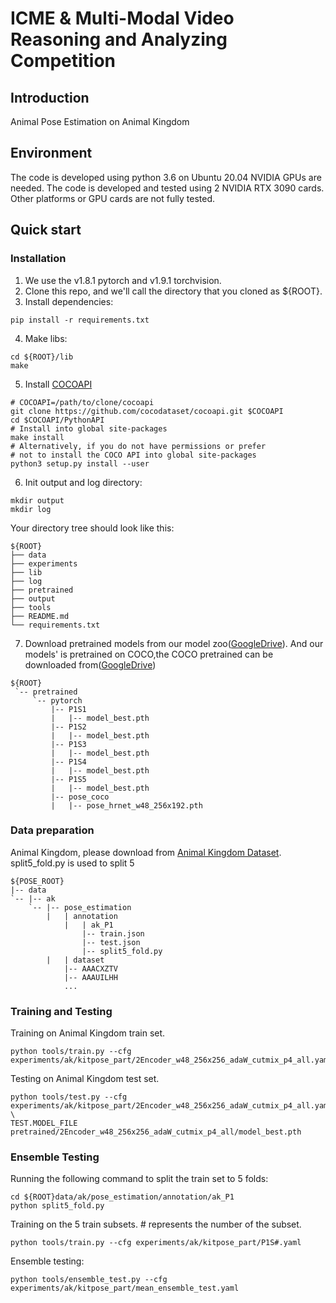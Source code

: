 # ICME & Multi-Modal Video Reasoning and Analyzing Competition

## Introduction
Animal Pose Estimation on Animal Kingdom

## Environment 
The code is developed using python 3.6 on Ubuntu 20.04 NVIDIA GPUs are needed.
The code is developed and tested using 2 NVIDIA RTX 3090 cards. Other platforms or GPU cards are not fully tested.

## Quick start
### Installation
1. We use the v1.8.1 pytorch and v1.9.1 torchvision.
2. Clone this repo, and we'll call the directory that you cloned as ${ROOT}.
3. Install dependencies:
```shell
pip install -r requirements.txt
```
4. Make libs:
```shell
cd ${ROOT}/lib
make
```
5. Install [COCOAPI](https://github.com/cocodataset/cocoapi)
```shell
# COCOAPI=/path/to/clone/cocoapi
git clone https://github.com/cocodataset/cocoapi.git $COCOAPI
cd $COCOAPI/PythonAPI
# Install into global site-packages
make install
# Alternatively, if you do not have permissions or prefer
# not to install the COCO API into global site-packages
python3 setup.py install --user
```
6. Init output and log directory:
```shell
mkdir output
mkdir log
```
Your directory tree should look like this:
```shell
${ROOT}
├── data
├── experiments
├── lib
├── log
├── pretrained
├── output
├── tools 
├── README.md
└── requirements.txt
```
7. Download pretrained models from our model zoo([GoogleDrive](https://drive.google.com/drive/folders/1mISQZZXyvsDUGhrKMPlPpwRLx2H2SLmj?usp=drive_link)).
And our models' is pretrained on COCO,the COCO pretrained can be downloaded from([GoogleDrive](https://drive.google.com/drive/folders/1hOTihvbyIxsm5ygDpbUuJ7O_tzv4oXjC?usp=sharing))
```shell
${ROOT}
 `-- pretrained
     `-- pytorch
         |-- P1S1
         |   |-- model_best.pth
         |-- P1S2
         |   |-- model_best.pth
         |-- P1S3
         |   |-- model_best.pth
         |-- P1S4
         |   |-- model_best.pth
         |-- P1S5
         |   |-- model_best.pth
         |-- pose_coco
         |   |-- pose_hrnet_w48_256x192.pth
```
### Data preparation
Animal Kingdom, please download from [Animal Kingdom Dataset](https://github.com/SUTDCV/Animal-Kingdom).
split5_fold.py is used to split 5
```shell
${POSE_ROOT}
|-- data
`-- |-- ak
    `-- |-- pose_estimation
        |   | annotation
            |   | ak_P1
                |-- train.json
                |-- test.json
                |-- split5_fold.py
        |   | dataset
            |-- AAACXZTV
            |-- AAAUILHH
            ...
```
### Training and Testing
Training on Animal Kingdom train set.
```shell
python tools/train.py --cfg experiments/ak/kitpose_part/2Encoder_w48_256x256_adaW_cutmix_p4_all.yaml
```
Testing on Animal Kingdom test set.
```shell
python tools/test.py --cfg experiments/ak/kitpose_part/2Encoder_w48_256x256_adaW_cutmix_p4_all.yaml \
TEST.MODEL_FILE pretrained/2Encoder_w48_256x256_adaW_cutmix_p4_all/model_best.pth
```
### Ensemble Testing
Running the following command to split the train set to 5 folds:
```shell
cd ${ROOT}data/ak/pose_estimation/annotation/ak_P1
python split5_fold.py
```
Training on the 5 train subsets. # represents the number of the subset.
```shell
python tools/train.py --cfg experiments/ak/kitpose_part/P1S#.yaml
```
Ensemble testing:
```shell
python tools/ensemble_test.py --cfg experiments/ak/kitpose_part/mean_ensemble_test.yaml
```
